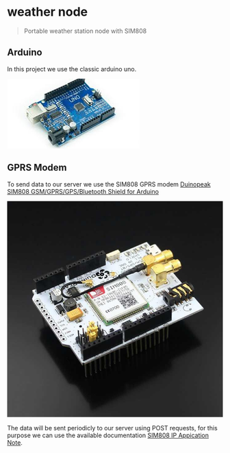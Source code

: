 # weather node
> Portable weather station node with SIM808
## Arduino
In this project we use the classic arduino uno.

![arduino uno](/assets/uno.jpg)
## GPRS Modem
To send data to our server we use the SIM808 GPRS modem [Duinopeak SIM808 GSM/GPRS/GPS/Bluetooth Shield for Arduino](https://www.gudreviews.com/boards-shields/612970688/duinopeak-sim-gsm-gprs-gps.html)

![arduino uno](/assets/sim808.jpg)

The data will be sent periodicly to our server using POST requests, for this purpose we can use the available documentation [SIM808 IP Appication Note](/assets/sim800_series_ip_application_note_v1.00.jpg).

 
